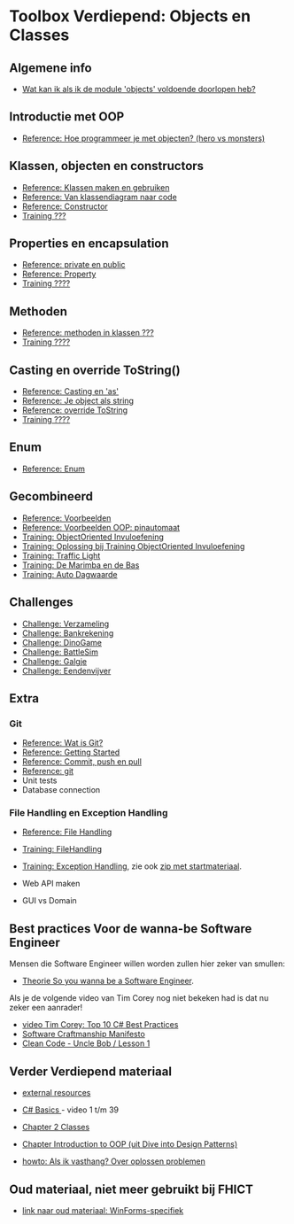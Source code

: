 # Toolbox Verdiepend: Objects en Classes

## Algemene info
+ [Wat kan ik als ik de module 'objects' voldoende doorlopen heb?](resultaatformulier)


## Introductie met OOP
+ [Reference: Hoe programmeer je met objecten? (hero vs monsters)](app://obsidian.md/tutorial_Class)

## Klassen, objecten en constructors
+ [Reference: Klassen maken en gebruiken](theorie_FUN12_DictaatClasses_x_zelf-classes-maken)
+ [Reference: Van klassendiagram naar code](theorie_ClassDiagram)
+ [Reference: Constructor](theorie_Constructors)
+ [Training ???](???)

## Properties en encapsulation
+ [Reference: private en public](theorie_PrivatePublic)
+ [Reference: Property](theorie_Property)
+ [Training ????](????)

## Methoden
+ [Reference: methoden in klassen ???](???)
+ [Training ????](????)

## Casting en override ToString()
+ [Reference: Casting en 'as'](theorie_Cast)
+ [Reference: Je object als string](theorie_FUN12_DictaatClasses_y_je-class-als-string)
+ [Reference: override ToString](theorie_OverrideToString)
+ [Training ????](????)

## Enum
+ [Reference: Enum](theorie_Enum)

## Gecombineerd
+ [Reference: Voorbeelden](theorie_FUN12_DictaatClasses_z_voorbeelden)
+ [Reference: Voorbeelden OOP: pinautomaat](example_PinAutomaat)
+ [Training: ObjectOriented Invuloefening](exercise_ObjectOrientedOefening)
+ [Training: Oplossing bij Training ObjectOriented Invuloefening](solution_ObjectOriented) 
+ [Training: Traffic Light](training_Class_TrafficLight)
+ [Training: De Marimba en de Bas](training_Marimba_and_Bass)
+ [Training: Auto Dagwaarde](training_AutoDagWaarde)

## Challenges
+ [Challenge: Verzameling](challenges)
+ [Challenge: Bankrekening](challenge_Bankrekening)
+ [Challenge: DinoGame](challenges/challengeDinoGame)
+ [Challenge: BattleSim](challenges/challenge_BattleSim)
+ [Challenge: Galgje](challenges/challenge_Galgje)
+ [Challenge: Eendenvijver](challenges/challenge_Eendenvijver)

## Extra
### Git
+ [Reference: Wat is Git?](https://www.youtube.com/watch?v=t7hLWkd0qok&list=PLMtxBdV6mf-4xgPCNX9EBYKSh8zg11mFY)
+ [Reference: Getting Started](https://www.youtube.com/watch?v=Fs3qpKD6GWE&list=PLMtxBdV6mf-4xgPCNX9EBYKSh8zg11mFY&index=2)
+ [Reference: Commit, push en pull]()
+ [Reference: git](https://stasemsoft.github.io/softwarematerial/docs/legacy/infoENGit.pdf)
+ Unit tests
+ Database connection
### File Handling en Exception Handling
+ [Reference: File Handling](theorie_FileHandling)
+ [Training: FileHandling](challenges/challengeFileHandling)
+ [Training: Exception Handling](challenges/challengeExceptionHandling), zie ook
[zip met startmateriaal](challenges/challengeException-Naamgenerator.zip).

+ Web API maken
+ GUI vs Domain


## Best practices Voor de wanna-be Software Engineer

Mensen die Software Engineer willen worden zullen hier zeker van smullen:

+ [Theorie So you wanna be a Software Engineer](theorie_AdvancedSoftwareEngineering).

Als je de volgende video van Tim Corey nog niet bekeken had is dat nu zeker een aanrader!
+ [video Tim Corey: Top 10 C# Best Practices](https://www.youtube.com/watch?v=-9b8NRqjUFM)
+ [Software Craftmanship Manifesto](http://manifesto.softwarecraftsmanship.org/)
+ [Clean Code - Uncle Bob / Lesson 1](https://www.youtube.com/watch?v=7EmboKQH8lM)


## Verder Verdiepend materiaal
+ [external resources](https://stasemsoft.github.io/softwarematerial/docs/process/infoExternalResources)

+ [C# Basics ](https://www.youtube.com/playlist?list=PLYMOUCVo86jGzNXPgyKB-B1IvE1LoXKi6) - video 1 t/m 39  

+ [Chapter 2 Classes](https://git.fhict.nl/I872272/ProgrammingChallenges/blob/master/Documentation/OOP.pdf)  

+ [Chapter Introduction to OOP (uit Dive into Design Patterns)](https://git.fhict.nl/I872272/ProgrammingChallenges/blob/master/Documentation/Dive%20into%20design%20patterns%20-%20chapter%20Introduction%20to%20OOP.pdf)  

+ [howto: Als ik vasthang? Over oplossen problemen](https://stasemsoft.github.io/softwarematerial/docs/process/knowProgrammerSearchScheme)


## Oud materiaal, niet meer gebruikt bij FHICT

+ [link naar oud materiaal: WinForms-specifiek](winforms/winforms-specific)